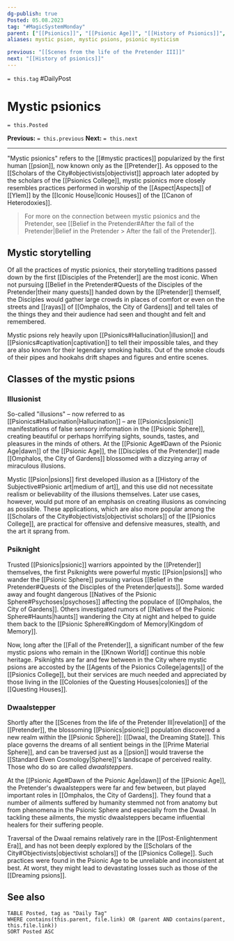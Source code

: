 ```yaml
---
dg-publish: true
Posted: 05.08.2023
tag: "#MagicSystemMonday"
parent: ["[[Psionics]]", "[[Psionic Age]]", "[[History of Psionics]]", "[[Disciples of the Pretender]]", "[[Psion]]", "[[Belief in the Pretender]]"]
aliases: mystic psion, mystic psions, psionic mysticism

previous: "[[Scenes from the life of the Pretender III]]"
next: "[[History of psionics]]"
---
```

`= this.tag` #DailyPost 
# Mystic psionics
`= this.Posted`

**Previous:** `= this.previous`
**Next:** `= this.next`

---

"Mystic psionics" refers to the [[#mystic practices]] popularized by the first human [[psion]], now known only as the [[Pretender]]. As opposed to the [[Scholars of the City#objectivists|objectivist]] approach later adopted by the scholars of the [[Psionics College]], mystic psionics more closely resembles practices performed in worship of the [[Aspect|Aspects]] of [[Ylem]] by the [[Iconic House|Iconic Houses]] of the [[Canon of Heterodoxies]].

> For more on the connection between mystic psionics and the Pretender, see [[Belief in the Pretender#After the fall of the Pretender|Belief in the Pretender > After the fall of the Pretender]].

## Mystic storytelling

Of all the practices of mystic psionics, their storytelling traditions passed down by the first [[Disciples of the Pretender]] are the most iconic. When not pursuing [[Belief in the Pretender#Quests of the Disciples of the Pretender|their many quests]] handed down by the [[Pretender]] themself, the Disciples would gather large crowds in places of comfort or even on the streets and [[rayas]] of [[Omphalos, the City of Gardens]] and tell tales of the things they and their audience had seen and thought and felt and remembered.

Mystic psions rely heavily upon [[Psionics#Hallucination|illusion]] and [[Psionics#captivation|captivation]] to tell their impossible tales, and they are also known for their legendary smoking habits. Out of the smoke clouds of their pipes and hookahs drift shapes and figures and entire scenes.

## Classes of the mystic psions

### Illusionist

So-called "illusions" – now referred to as [[Psionics#Hallucination|Hallucination]] – are [[Psionics|psionic]] manifestations of false sensory information in the [[Psionic Sphere]], creating beautiful or perhaps horrifying sights, sounds, tastes, and pleasures in the minds of others. At the [[Psionic Age#Dawn of the Psionic Age|dawn]] of the [[Psionic Age]], the [[Disciples of the Pretender]] made [[Omphalos, the City of Gardens]] blossomed with a dizzying array of miraculous illusions.

Mystic [[Psion|psions]] first developed illusion as a [[History of the Subjective#Psionic art|medium of art]], and this use did not necessitate realism or believability of the illusions themselves. Later use cases, however, would put more of an emphasis on creating illusions as convincing as possible. These applications, which are also more popular among the [[Scholars of the City#objectivists|objectivist scholars]] of the [[Psionics College]], are practical for offensive and defensive measures, stealth, and the art it sprang from.

### Psiknight

Trusted [[Psionics|psionic]] warriors appointed by the [[Pretender]] themselves, the first Psiknights were powerful mystic [[Psion|psions]] who wander the [[Psionic Sphere]] pursuing various [[Belief in the Pretender#Quests of the Disciples of the Pretender|quests]]. Some warded away and fought dangerous [[Natives of the Psionic Sphere#Psychoses|psychoses]] affecting the populace of [[Omphalos, the City of Gardens]]. Others investigated rumors of [[Natives of the Psionic Sphere#Haunts|haunts]] wandering the City at night and helped to guide them back to the [[Psionic Sphere#Kingdom of Memory|Kingdom of Memory]].

Now, long after the [[Fall of the Pretender]], a significant number of the few mystic psions who remain in the [[Known World]] continue this noble heritage. Psiknights are far and few between in the City where mystic psions are accosted by the [[Agents of the Psionics College|agents]] of the [[Psionics College]], but their services are much needed and appreciated by those living in the [[Colonies of the Questing Houses|colonies]] of the [[Questing Houses]].

### Dwaalstepper

Shortly after the [[Scenes from the life of the Pretender III|revelation]] of the [[Pretender]], the blossoming [[Psionics|psionic]] population discovered a new realm within the [[Psionic Sphere]]: [[Dwaal, the Dreaming State]]. This place governs the dreams of all sentient beings in the [[Prime Material Sphere]], and can be traversed just as a [[psion]] would traverse the [[Standard Elven Cosmology|Sphere]]'s landscape of perceived reality. Those who do so are called *dwaalsteppers*.

At the [[Psionic Age#Dawn of the Psionic Age|dawn]] of the [[Psionic Age]], the Pretender's dwaalsteppers were far and few between, but played important roles in [[Omphalos, the City of Gardens]]. They found that a number of ailments suffered by humanity stemmed not from anatomy but from phenomena in the Psionic Sphere and especially from the Dwaal. In tackling these ailments, the mystic dwaalsteppers became influential healers for their suffering people.

Traversal of the Dwaal remains relatively rare in the [[Post-Enlightenment Era]], and has not been deeply explored by the [[Scholars of the City#Objectivists|objectivist scholars]] of the [[Psionics College]]. Such practices were found in the Psionic Age to be unreliable and inconsistent at best. At worst, they might lead to devastating losses such as those of the [[Dreaming psions]].

## See also
```dataview
TABLE Posted, tag as "Daily Tag"
WHERE contains(this.parent, file.link) OR (parent AND contains(parent, this.file.link))
SORT Posted ASC
```
